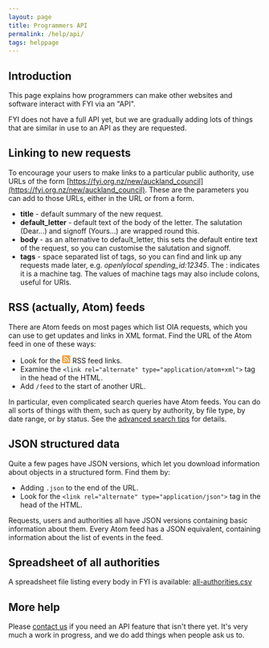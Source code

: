 ```yaml
---
layout: page
title: Programmers API
permalink: /help/api/
tags: helppage
---
```


## Introduction

This page explains how programmers can make other websites and software interact with FYI via an "API".

FYI does not have a full API yet, but we are gradually adding lots of things that are similar in use to an API as they are requested.

## Linking to new requests

To encourage your users to make links to a particular public authority, use URLs of the form [https://fyi.org.nz/new/auckland_council](https://fyi.org.nz/new/auckland_council). These are the parameters you can add to those URLs, either in the URL or from a form.

*   **title** - default summary of the new request.
*   **default_letter** - default text of the body of the letter. The salutation (Dear...) and signoff (Yours...) are wrapped round this.
*   **body** - as an alternative to default_letter, this sets the default entire text of the request, so you can customise the salutation and signoff.
*   **tags** - space separated list of tags, so you can find and link up any requests made later, e.g. _openlylocal spending_id:12345_. The : indicates it is a machine tag. The values of machine tags may also include colons, useful for URIs.

## RSS (actually, Atom) feeds

There are Atom feeds on most pages which list OIA requests, which you can use to get updates and links in XML format. Find the URL of the Atom feed in one of these ways:

*   Look for the ![Feed-16](/assets/feed-16-cb3420750747d3e9acd1086359fdeec7.png) RSS feed links.
*   Examine the `<link rel="alternate" type="application/atom+xml">` tag in the head of the HTML.
*   Add `/feed` to the start of another URL.

In particular, even complicated search queries have Atom feeds. You can do all sorts of things with them, such as query by authority, by file type, by date range, or by status. See the [advanced search tips](https://fyi.org.nz/search) for details.

## JSON structured data

Quite a few pages have JSON versions, which let you download information about objects in a structured form. Find them by:

*   Adding `.json` to the end of the URL.
*   Look for the `<link rel="alternate" type="application/json">` tag in the head of the HTML.

Requests, users and authorities all have JSON versions containing basic information about them. Every Atom feed has a JSON equivalent, containing information about the list of events in the feed.

## Spreadsheet of all authorities

A spreadsheet file listing every body in FYI is available: [all-authorities.csv](https://fyi.org.nz/body/all-authorities.csv)

## More help

Please [contact us](https://fyi.org.nz/help/contact) if you need an API feature that isn't there yet. It's very much a work in progress, and we do add things when people ask us to.
